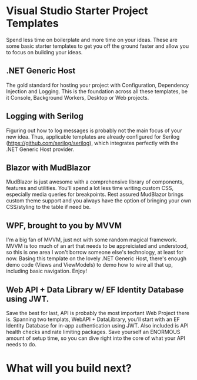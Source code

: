 # Visual Studio Starter Project Templates
Spend less time on boilerplate and more time on your ideas.  These are some basic starter templates to get you off the ground faster and allow you to focus on building your ideas.

## .NET Generic Host
The gold standard for hosting your project with Configuration, Dependency Injection and Logging.  This is the foundation across all these templates, be it Console, Background Workers, Desktop or Web projects.

## Logging with Serilog
Figuring out how to log messages is probably not the main focus of your new idea.  Thus, applicable templates are already configured for Serilog (https://github.com/serilog/serilog), which integrates perfectly with the .NET Generic Host provider.

## Blazor with MudBlazor
MudBlazor is just awesome with a comprehensive library of components, features and utilities.  You'll spend a lot less time writing custom CSS, especially media queries for breakpoints.  Rest assured MudBlazor brings custom theme support and you always have the option of bringing your own CSS/styling to the table if need be.

## WPF, brought to you by MVVM
I'm a big fan of MVVM, just not with some random magical framework.  MVVM is too much of an art that needs to be appreiciated and understood, so this is one area I won't borrow someone else's technology, at least for now.  Basing this template on the lovely .NET Generic Host, there's enough demo code (Views and ViewModels) to demo how to wire all that up, including basic navigation.  Enjoy!

## Web API + Data Library w/ EF Identity Database using JWT.
Save the best for last, API is probably the most important Web Project there is. Spanning two templats, WebAPI + DataLibrary, you'll start with an EF Identity Database for in-app authentication using JWT. Also included is API health checks and rate limiting packages. Save yourself an ENORMOUS amount of setup time, so you can dive right into the core of what your API needs to do.

# What will you build next?
